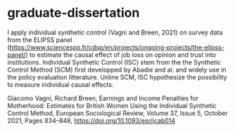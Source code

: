# graduate-dissertation

  I apply individual synthetic control (Vagni and Breen, 2021) on survey data from the ELIPSS panel (https://www.sciencespo.fr/cdsp/en/projects/ongoing-projects/the-elipss-panel/) to estimate the causal effect of job loss on opinion and trust into institutions. Individual Synthetic Control (ISC) stem from the the Synthetic Control Method (SCM) first developped by Abadie and al. and widely use in the policy evaluation litterature. Unline SCM, ISC hypothesize the possibility to measure individual causal effects.





Giacomo Vagni, Richard Breen, Earnings and Income Penalties for Motherhood: Estimates for British Women Using the Individual Synthetic Control Method, European Sociological Review, Volume 37, Issue 5, October 2021, Pages 834–848, https://doi.org/10.1093/esr/jcab014



